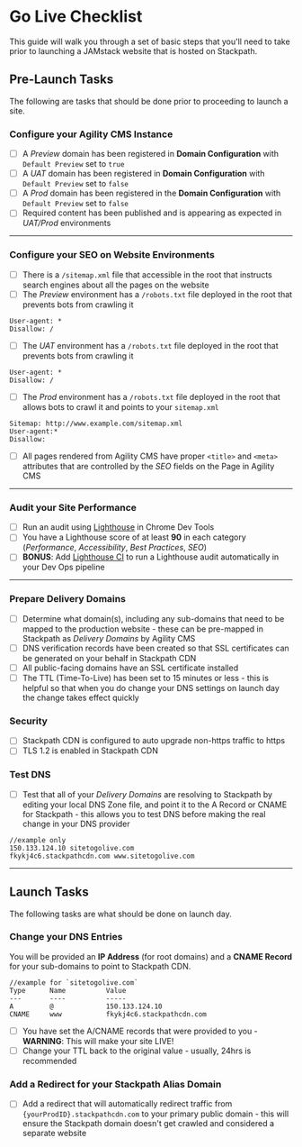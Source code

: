 # Go Live Checklist
This guide will walk you through a set of basic steps that you'll need to take prior to launching a JAMstack website that is hosted on Stackpath.


## Pre-Launch Tasks
The following are tasks that should be done prior to proceeding to launch a site.


### Configure your Agility CMS Instance
- [ ] A *Preview* domain has been registered in **Domain Configuration** with `Default Preview` set to `true`
- [ ] A *UAT* domain has been registered in **Domain Configuration** with `Default Preview` set to `false`
- [ ] A *Prod* domain has been registered in the **Domain Configuration** with `Default Preview` set to `false`
- [ ] Required content has been published and is appearing as expected in *UAT/Prod* environments

---

### Configure your SEO on Website Environments
- [ ] There is a `/sitemap.xml` file that accessible in the root that instructs search engines about all the pages on the website
- [ ] The *Preview* environment has a `/robots.txt` file deployed in the root that prevents bots from crawling it
```
User-agent: *
Disallow: /
```
- [ ] The *UAT* environment has a `/robots.txt` file deployed in the root that prevents bots from crawling it
```
User-agent: *
Disallow: /
```
- [ ] The *Prod* environment has a `/robots.txt` file deployed in the root that allows bots to crawl it and points to your `sitemap.xml`
```
Sitemap: http://www.example.com/sitemap.xml
User-agent:*
Disallow:
```
- [ ] All pages rendered from Agility CMS have proper `<title>` and `<meta>` attributes that are controlled by the *SEO* fields on the Page in Agility CMS

---

### Audit your Site Performance
- [ ] Run an audit using [Lighthouse](https://developers.google.com/web/tools/lighthouse#devtools) in Chrome Dev Tools
- [ ] You have a Lighthouse score of at least **90** in each category (*Performance*, *Accessibility*, *Best Practices*, *SEO*)
- [ ] **BONUS**: Add [Lighthouse CI](https://github.com/GoogleChrome/lighthouse-ci/blob/master/docs/getting-started.md) to run a Lighthouse audit automatically in your Dev Ops pipeline

---

### Prepare Delivery Domains
- [ ] Determine what domain(s), including any sub-domains that need to be mapped to the production website - these can be pre-mapped  in Stackpath as *Delivery Domains* by Agility CMS
- [ ] DNS verification records have been created so that SSL certificates can be generated on your behalf in Stackpath CDN
- [ ] All public-facing domains have an SSL certificate installed 
- [ ] The TTL (Time-To-Live) has been set to 15 minutes or less - this is helpful so that when you do change your DNS settings on launch day the change takes effect quickly

### Security
- [ ] Stackpath CDN is configured to auto upgrade non-https traffic to https
- [ ] TLS 1.2 is enabled in Stackpath CDN

### Test DNS
- [ ] Test that all of your *Delivery Domains* are resolving to Stackpath by editing your local DNS Zone file, and point it to the A Record or CNAME for Stackpath - this allows you to test DNS before making the real change in your DNS provider
```
//example only
150.133.124.10 sitetogolive.com
fkykj4c6.stackpathcdn.com www.sitetogolive.com
```

---

## Launch Tasks
The following tasks are what should be done on launch day.

### Change your DNS Entries
You will be provided an **IP Address** (for root domains) and a **CNAME Record** for your sub-domains to point to Stackpath CDN.
```
//example for `sitetogolive.com`
Type      Name          Value
---       ----          -----
A         @             150.133.124.10
CNAME     www           fkykj4c6.stackpathcdn.com
```
- [ ] You have set the A/CNAME records that were provided to you - **WARNING**: This will make your site LIVE!
- [ ] Change your TTL back to the original value - usually, 24hrs is recommended

### Add a Redirect for your Stackpath Alias Domain
- [ ] Add a redirect that will automatically redirect traffic from `{yourProdID}.stackpathcdn.com` to your primary public domain - this will ensure the Stackpath domain doesn't get crawled and considered a separate website
